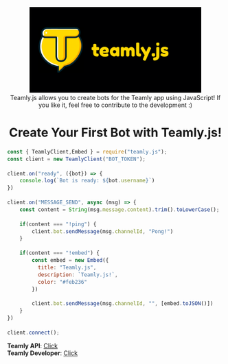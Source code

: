 <div align="center">
<img src="./github/banner.png" alt="Banner" width=auto height="200"/><br>
Teamly.js allows you to create bots for the Teamly app using JavaScript! If you like it, feel free to contribute to the development :)

# Create Your First Bot with Teamly.js!
</div>
<div>

```js
const { TeamlyClient,Embed } = require("teamly.js");
const client = new TeamlyClient("BOT_TOKEN");

client.on("ready", ({bot}) => {
    console.log(`Bot is ready: ${bot.username}`)
})

client.on("MESSAGE_SEND", async (msg) => {
    const content = String(msg.message.content).trim().toLowerCase(); 

    if(content === "!ping") {
        client.bot.sendMessage(msg.channelId, "Pong!")
    }
    
    if(content === "!embed") {
        const embed = new Embed({
          title: "Teamly.js",
          description: `Teamly.js!`,
          color: "#feb236"
        })

        client.bot.sendMessage(msg.channelId, "", [embed.toJSON()])
    }
})

client.connect();
```

**Teamly API**: [Click](https://docs.teamly.one/introduction-796437m0)<br>
**Teamly Developer**: [Click](https://teamly.one/developers)<br>

</div>
